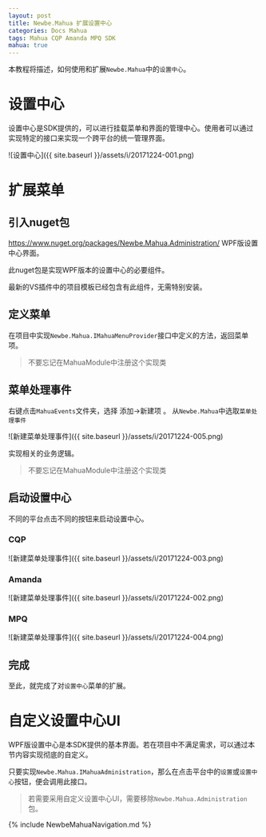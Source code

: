```yaml
---
layout: post
title: Newbe.Mahua 扩展设置中心
categories: Docs Mahua
tags: Mahua CQP Amanda MPQ SDK
mahua: true
---
```


本教程将描述，如何使用和扩展`Newbe.Mahua`中的`设置中心`。

# 设置中心

设置中心是SDK提供的，可以进行挂载菜单和界面的管理中心。使用者可以通过实现特定的接口来实现一个跨平台的统一管理界面。

![设置中心]({{ site.baseurl }}/assets/i/20171224-001.png)

# 扩展菜单

## 引入nuget包

<https://www.nuget.org/packages/Newbe.Mahua.Administration/> WPF版设置中心界面。

此nuget包是实现WPF版本的设置中心的必要组件。

最新的VS插件中的项目模板已经包含有此组件，无需特别安装。

## 定义菜单

在项目中实现`Newbe.Mahua.IMahuaMenuProvider`接口中定义的方法，返回菜单项。

> 不要忘记在MahuaModule中注册这个实现类

<script src="https://gist.coding.net/u/pianzide1117/3d586d49497d4b13b9f1cb9c894d6c8d.js">
</script>

## 菜单处理事件

右键点击`MahuaEvents`文件夹，选择 添加->新建项 。 从`Newbe.Mahua`中选取`菜单处理事件`

![新建菜单处理事件]({{ site.baseurl }}/assets/i/20171224-005.png)

实现相关的业务逻辑。

<script src="https://gist.coding.net/u/pianzide1117/335b1361112848ae92fd0e876733f713.js">
</script>

> 不要忘记在MahuaModule中注册这个实现类

## 启动设置中心

不同的平台点击不同的按钮来启动设置中心。

### CQP

![新建菜单处理事件]({{ site.baseurl }}/assets/i/20171224-003.png)

### Amanda

![新建菜单处理事件]({{ site.baseurl }}/assets/i/20171224-002.png)

### MPQ

![新建菜单处理事件]({{ site.baseurl }}/assets/i/20171224-004.png)

## 完成

至此，就完成了对`设置中心`菜单的扩展。

# 自定义设置中心UI

WPF版设置中心是本SDK提供的基本界面。若在项目中不满足需求，可以通过本节内容实现彻底的自定义。

只要实现`Newbe.Mahua.IMahuaAdministration`，那么在点击平台中的`设置`或`设置中心`按钮，便会调用此接口。

> 若需要采用自定义设置中心UI，需要移除`Newbe.Mahua.Administration`包。

{% include NewbeMahuaNavigation.md %}
